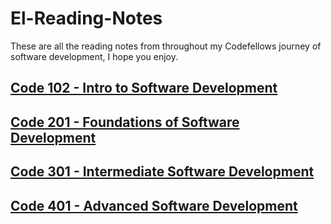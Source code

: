 # El-Reading-Notes

These are all the reading notes from throughout my Codefellows journey of software development, I hope you enjoy.

## [Code 102 - Intro to Software Development](https://github.com/JosephHernandez26/reading-notes)
## [Code 201 - Foundations of Software Development](https://github.com/JosephHernandez26/201reading_notes)
## [Code 301 - Intermediate Software Development](https://github.com/JosephHernandez26/reading_notes)
## [Code 401 - Advanced Software Development](https://github.com/JosephHernandez26/el-reading-notes)